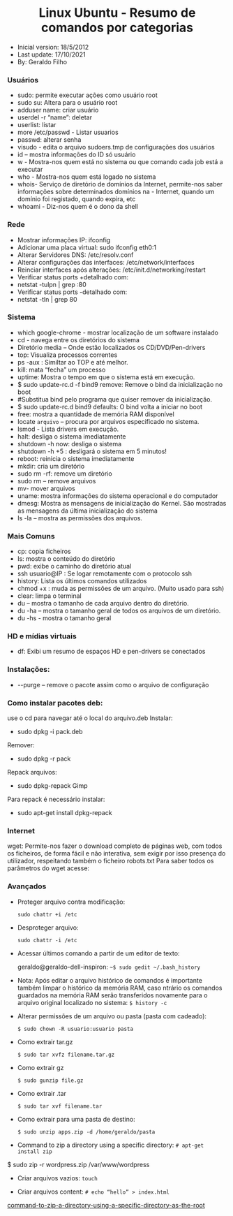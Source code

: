 <h1 align="center">Linux Ubuntu - Resumo de comandos por categorias</h1>

- Inicial version: 18/5/2012
- Last update: 17/10/2021
- By: Geraldo Filho

### Usuários

- sudo: permite executar ações como usuário root
- sudo su: Altera para o usuário root
- adduser name: criar usuário
- userdel -r “name”: deletar
- userlist: listar
- more /etc/passwd - Listar usuarios
- passwd: alterar senha
- visudo - edita o arquivo sudoers.tmp de configurações dos usuários
- id <user> – mostra informações do ID só usuário
- w - Mostra-nos quem está no sistema ou que comando cada job está a executar
- who - Mostra-nos quem está logado no sistema
- whois- Serviço de diretório de domínios da Internet, permite-nos saber informações sobre determinados domínios na - Internet, quando um domínio foi registado, quando expira, etc
- whoami - Diz-nos quem é o dono da shell

### Rede

- Mostrar informações IP: ifconfig
- Adicionar uma placa virtual: sudo ifconfig eth0:1 <ip>
- Alterar Servidores DNS: /etc/resolv.conf
- Alterar configurações das interfaces: /etc/network/interfaces
- Reinciar interfaces após alterações: /etc/init.d/networking/restart
- Verificar status ports +detalhado com:
- netstat -tulpn | grep :80
- Verificar status ports -detalhado com:
- netstat -tln | grep 80

### Sistema

- which google-chrome - mostrar localização de um software instalado
- cd - navega entre os diretórios do sistema
- Diretório media – Onde estão localizados os CD/DVD/Pen-drivers
- top: Visualiza processos correntes
- ps -aux : Similtar ao TOP e até melhor.
- kill: mata “fecha” um processo
- uptime: Mostra o tempo em que o sistema está em execução.
- $ sudo update-rc.d -f bind9 remove: Remove o bind da inicialização no boot
- #Substitua bind pelo programa que quiser remover da inicialização.
- $ sudo update-rc.d bind9 defaults: O bind volta a iniciar no boot
- free: mostra a quantidade de memória RAM disponível
- locate `arquivo` – procura por arquivos especificado no sistema.
- lsmod - Lista drivers em execução.
- halt: desliga o sistema imediatamente
- shutdown -h now: desliga o sistema
- shutdown -h +5 : desligará o sistema em 5 minutos!
- reboot: reinicia o sistema imediatamente
- mkdir: cria um diretório
- sudo rm -rf: remove um diretório
- sudo rm – remove arquivos
- mv- mover arquivos
- uname: mostra informações do sistema operacional e do computador
- dmesg: Mostra as mensagens de inicialização do Kernel. São mostradas as mensagens da última inicialização do sistema
- ls -la – mostra as permissões dos arquivos.

### Mais Comuns

- cp: copia ficheiros
- ls: mostra o conteúdo do diretório
- pwd: exibe o caminho do diretório atual
- ssh usuario@IP : Se logar remotamente com o protocolo ssh
- history: Lista os últimos comandos utilizados
- chmod +x : muda as permissões de um arquivo. (Muito usado para ssh)
- clear: limpa o terminal
- du – mostra o tamanho de cada arquivo dentro do diretório.
- du -ha – mostra o tamanho geral de todos os arquivos de um diretório.
- du -hs - mostra o tamanho geral

### HD e mídias virtuais

- df: Exibi um resumo de espaços HD e pen-drivers se conectados

### Instalações:

- --purge – remove o pacote assim como o arquivo de configuração

### Como instalar pacotes deb:

use o cd para navegar até o local do arquivo.deb
Instalar:

- sudo dpkg -i pack.deb

Remover:

- sudo dpkg -r pack

Repack arquivos:

- sudo dpkg-repack Gimp

Para repack é necessário instalar:

- sudo apt-get install dpkg-repack

### Internet

wget: Permite-nos fazer o download completo de páginas web, com todos os ficheiros, de forma fácil e não interativa, sem exigir por isso presença do utilizador, respeitando também o ficheiro robots.txt
Para saber todos os parâmetros do wget acesse:

### Avançados

- Proteger arquivo contra modificação:

  `sudo chattr +i /etc`

- Desproteger arquivo:

  `sudo chattr -i /etc`

- Acessar últimos comando a partir de um editor de texto:

  geraldo@geraldo-dell-inspiron:
  `~$ sudo gedit ~/.bash_history`

- Nota: Após editar o arquivo histórico de comandos é importante também limpar o histórico da memória RAM, caso
  ntrário os comandos guardados na memória RAM serão transferidos novamente para o arquivo original localizado no sistema:
  `$ history -c`

- Alterar permissões de um arquivo ou pasta (pasta com cadeado):

  `$ sudo chown -R usuario:usuario pasta`

- Como extrair tar.gz

  `$ sudo tar xvfz filename.tar.gz`

- Como extrair gz

  `$ sudo gunzip file.gz`

- Como extrair .tar

  `$ sudo tar xvf filename.tar`

- Como extrair para uma pasta de destino:

  `$ sudo unzip apps.zip -d /home/geraldo/pasta`

- Command to zip a directory using a specific directory:
  `# apt-get install zip`

$ sudo zip -r wordpress.zip /var/www/wordpress

- Criar arquivos vazios: `touch`

- Criar arquivos content: `# echo “hello” > index.html`

[command-to-zip-a-directory-using-a-specific-directory-as-the-root](http://stackoverflow.com/questions/2473115/command-to-zip-a-directory-using-a-specific-directory-as-the-root)
